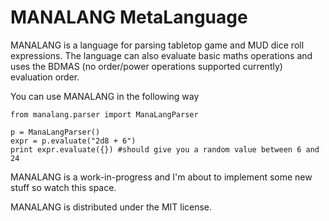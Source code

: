 # MANALANG MetaLanguage

MANALANG is a language for parsing tabletop game and MUD dice roll
expressions. The language can also evaluate basic maths operations and uses
the BDMAS (no order/power operations supported currently) evaluation order.

You can use MANALANG in the following way

    from manalang.parser import ManaLangParser

    p = ManaLangParser()
    expr = p.evaluate("2d8 + 6")
    print expr.evaluate({}) #should give you a random value between 6 and 24

MANALANG is a work-in-progress and I'm about to implement some new stuff so
watch this space.

MANALANG is distributed under the MIT license.
